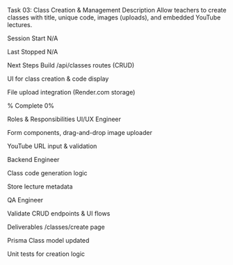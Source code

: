 Task 03: Class Creation & Management
Description
Allow teachers to create classes with title, unique code, images (uploads), and embedded YouTube lectures.

Session Start
N/A

Last Stopped
N/A

Next Steps
Build /api/classes routes (CRUD)

UI for class creation & code display

File upload integration (Render.com storage)

% Complete
0%

Roles & Responsibilities
UI/UX Engineer

Form components, drag-and-drop image uploader

YouTube URL input & validation

Backend Engineer

Class code generation logic

Store lecture metadata

QA Engineer

Validate CRUD endpoints & UI flows

Deliverables
/classes/create page

Prisma Class model updated

Unit tests for creation logic